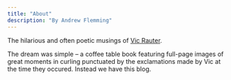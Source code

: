 ```yaml
---
title: "About"
description: "By Andrew Flemming"
---
```


The hilarious and often poetic musings of [Vic Rauter](https://en.wikipedia.org/wiki/Vic_Rauter).

The dream was simple – a coffee table book featuring full-page images of great moments in curling punctuated by the exclamations made by Vic at the time they occured. Instead we have this blog.